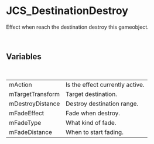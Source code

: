 <div id="content-header">
  <h1>JCS_DestinationDestroy</h1>
</div>

<p>
  Effect when reach the destination destroy this gameobject.
</p>


<br/>
<h2>Variables</h2>
<br/>

<table>
  <tr>
    <td>mAction</td>
    <td>Is the effect currently active.</td>
  </tr>
  <tr>
    <td>mTargetTransform</td>
    <td>Target destination.</td>
  </tr>
  <tr>
    <td>mDestroyDistance</td>
    <td>Destroy destination range.</td>
  </tr>
  <tr>
    <td>mFadeEffect</td>
    <td>Fade when destroy.</td>
  </tr>
  <tr>
    <td>mFadeType</td>
    <td>What kind of fade.</td>
  </tr>
  <tr>
    <td>mFadeDistance</td>
    <td>When to start fading.</td>
  </tr>
</table>
